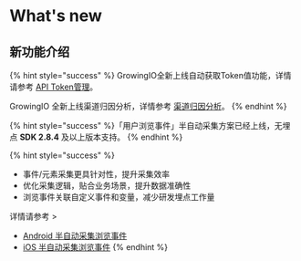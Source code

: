 # What's new

## 新功能介绍

{% hint style="success" %}
GrowingIO全新上线自动获取Token值功能，详情请参考 [API Token管理](product-manual/projectmange/projectmange/api-token.md)。

GrowingIO 全新上线渠道归因分析，详情参考 [渠道归因分析](product-manual/growing/analysis/attribution-analysis.md)。
{% endhint %}

{% hint style="success" %}
​「用户浏览事件」半自动采集方案已经上线，无埋点 **SDK 2.8.4** 及以上版本支持。
{% endhint %}

{% hint style="success" %}
* 事件/元素采集更具针对性，提升采集效率
* 优化采集逻辑，贴合业务场景，提升数据准确性
* 浏览事件关联自定义事件和变量，减少研发埋点工作量

详情请参考 &gt;

* [Android 半自动采集浏览事件](developer-manual/sdkintegrated/android-sdk/android-imp.md)   
* [iOS 半自动采集浏览事件](developer-manual/sdkintegrated/ios-sdk/ios-imp.md)
{% endhint %}


